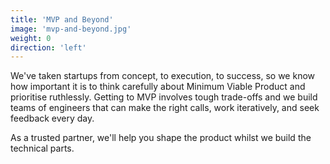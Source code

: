 ```yaml
---
title: 'MVP and Beyond'
image: 'mvp-and-beyond.jpg'
weight: 0
direction: 'left'
---
```


We've taken startups from concept, to execution, to success, so we know how important it is to think carefully about Minimum Viable Product and prioritise ruthlessly. Getting to MVP involves tough trade-offs and we build teams of engineers that can make the right calls, work iteratively, and seek feedback every day.

As a trusted partner, we'll help you shape the product whilst we build the technical parts.
